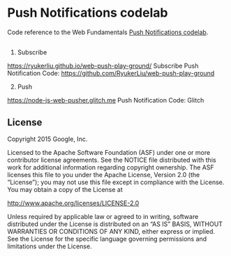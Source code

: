# Push Notifications codelab

Code reference to the Web Fundamentals [Push Notifications codelab](https://codelabs.developers.google.com/codelabs/push-notifications/).

## 

1. Subscribe

https://ryukerliu.github.io/web-push-play-ground/
Subscribe Push Notification
Code: https://github.com/RyukerLiu/web-push-play-ground

2. Push

https://node-js-web-pusher.glitch.me
Push Notification
Code: Glitch

## License

Copyright 2015 Google, Inc.

Licensed to the Apache Software Foundation (ASF) under one or more contributor license agreements. See the NOTICE file distributed with this work for additional information regarding copyright ownership. The ASF licenses this file to you under the Apache License, Version 2.0 (the “License”); you may not use this file except in compliance with the License. You may obtain a copy of the License at

http://www.apache.org/licenses/LICENSE-2.0

Unless required by applicable law or agreed to in writing, software distributed under the License is distributed on an “AS IS” BASIS, WITHOUT WARRANTIES OR CONDITIONS OF ANY KIND, either express or implied. See the License for the specific language governing permissions and limitations under the License.
